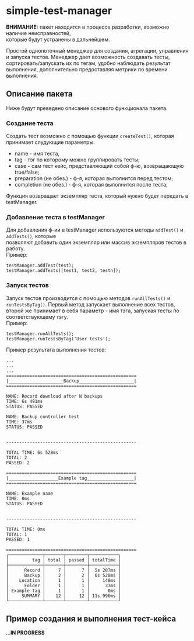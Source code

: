 # simple-test-manager

**ВНИМАНИЕ:** пакет находится в процессе разработки, возможно наличие неисправностей,  
которые будут устранены в дальнейшем.

Простой однопоточный менеджер для создания, агрегации, управления и запуска тестов.
Менеджер дает возможность создавать тесты, сортировать/запускать их по тегам, удобно
наблюдать результат выполнения, дополнительно предоставляя метрики по времени выполнения.

## Описание пакета

Ниже будут преведено описание основого функционала пакета.

### Создание теста  

Создать тест возможно с помощью функции `createTest()`, которая принимает слудующие параметры:
* name - имя теста,
* tag - тэг по которому можно группировать тесты;
* case - сам тест кейс, представляющий собой ф-ю, возвращающую true/false;
* preparation (не обез.) - ф-я, которая выполнится перед тестом;
* completion (не обез.) - ф-я, которая выполнится после теста;  

Функция возвращает экземпляр теста, который нужно будет передать в testManager.

### Добавление теста в testManager
Для добавления ф-ии в testManager используются методы `addTest()` и `addTests()`, которые  
позволяют добавить один экземпляр или массив экземпляров тестов в работу.  
Пример:
```
testManager.addTest(test);
testManager.addTests([test1, test2, testn]);
```

### Запуск тестов
Запуск тестов производится с помощью методов `runAllTests()` и `runTestsByTag()`.
Первый метод запускает выполнение всех тестов, второй же принимает в себя параметр - имя тэга,
запуская тесты по соответствующему тэгу.  
Пример:
```
testManager.runAllTests();
testManager.runTestsByTag('User tests');
```
Пример результата выполнения тестов:
```
...
...
...
==================================================
|_____________________Backup_____________________|
==================================================

NAME: Record download after N backups             
TIME: 6s 491ms
STATUS: PASSED

NAME: Backup controller test             
TIME: 37ms
STATUS: PASSED


--------------------------------------------------

TOTAL TIME: 6s 528ms
TOTAL: 2
PASSED: 2

==================================================
|___________________Example tag__________________|
==================================================

NAME: Example name             
TIME: 0ms
STATUS: PASSED


--------------------------------------------------

TOTAL TIME: 0ms
TOTAL: 1
PASSED: 1

==================================================
┌─────────────┬───────┬────────┬───────────┐
│         tag │ total │ passed │ totalTime │
├─────────────┼───────┼────────┼───────────┤
│      Record │     7 │      7 │  5s 287ms │
│      Backup │     2 │      2 │  6s 528ms │
│    Location │     1 │      1 │     148ms │
│      Folder │     1 │      1 │      33ms │
│ Example tag │     1 │      1 │       0ms │
│     SUMMARY │    12 │     12 │ 11s 996ms │
└─────────────┴───────┴────────┴───────────┘
```

## Пример создания и выполнения тест-кейса

...**IN PROGRESS**